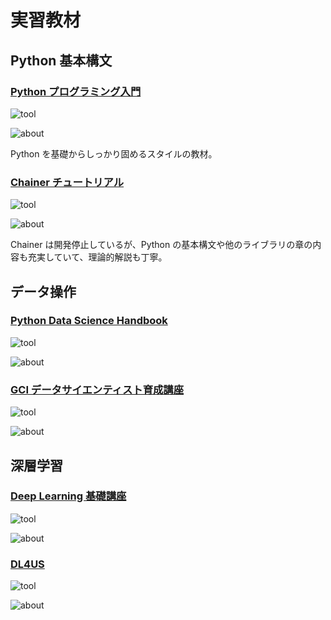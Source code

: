 # 実習教材

## Python 基本構文

### [Python プログラミング入門](https://utokyo-ipp.github.io/index.html)

![tool](https://img.shields.io/badge/tool-python,_numpy,_pandas,_matplotlib,_scikit--learn,_etc-blue)

![about](https://img.shields.io/badge/about-programming,_Machine_Learning-blueviolet)

Python を基礎からしっかり固めるスタイルの教材。

### [Chainer チュートリアル](https://tutorials.chainer.org/ja/tutorial.html)

![tool](https://img.shields.io/badge/tool-python,_numpy,_pandas,_matplotlib,_scikit--learn,_etc-blue)

![about](https://img.shields.io/badge/about-programming,_math,_Machine_Learning-blueviolet)



Chainer は開発停止しているが、Python の基本構文や他のライブラリの章の内容も充実していて、理論的解説も丁寧。

## データ操作

### [Python Data Science Handbook](https://jakevdp.github.io/PythonDataScienceHandbook/)

![tool](https://img.shields.io/badge/tool-numpy,_pandas,_matplotlib,_scikit--learn,_etc-blue)

![about](https://img.shields.io/badge/about-programming,_Machine_Learning-blueviolet)

### [GCI データサイエンティスト育成講座](https://weblab.t.u-tokyo.ac.jp/gci_contents/)

![tool](https://img.shields.io/badge/tool-python,_numpy,_pandas,_matplotlib,_scikit--learn,_etc-blue)

![about](https://img.shields.io/badge/about-programming,_Machine_Learning-blueviolet)

## 深層学習

### [Deep Learning 基礎講座](https://weblab.t.u-tokyo.ac.jp/deep-learning%e5%9f%ba%e7%a4%8e%e8%ac%9b%e5%ba%a7%e6%bc%94%e7%bf%92%e3%82%b3%e3%83%b3%e3%83%86%e3%83%b3%e3%83%84-%e5%85%ac%e9%96%8b%e3%83%9a%e3%83%bc%e3%82%b8/)

![tool](https://img.shields.io/badge/tool-GPU,_Pytorch-blue)

![about](<https://img.shields.io/badge/about-Deep_Learning_(MLP,_CNN,_RNN,_GAN,_NLP,_Reinforcement)-blueviolet>)

### [DL4US](https://weblab.t.u-tokyo.ac.jp/dl4us/)

![tool](https://img.shields.io/badge/tool-GPU,_Keras-blue)

![about](<https://img.shields.io/badge/about-programming_(CNN,_Time_Series,_NLP,_Attention,_GAN,_Reinforcement)-blueviolet>)
